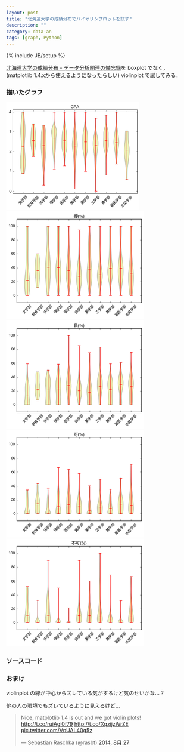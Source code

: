 ```yaml
---
layout: post
title: "北海道大学の成績分布でバイオリンプロットを試す"
description: ""
category: data-an
tags: [graph, Python]
---
```

{% include JB/setup %}

[北海道大学の成績分布 - データ分析関連の備忘録](http://tosh1ki.hatenablog.com/entry/2014/04/07/230649)を boxplot でなく，(matplotlib 1.4.xから使えるようになったらしい) violinplot で試してみる．

### 描いたグラフ ###
![GPA](/image/2014-09-13/1.png)
![秀(%)](/image/2014-09-13/2.png)
![優(%)](/image/2014-09-13/3.png)
![良(%)](/image/2014-09-13/4.png)
![可(%)](/image/2014-09-13/5.png)

### ソースコード ###
<script src="https://gist.github.com/tosh1ki/193f77bf11ea0873b007.js"></script>

### おまけ ###
violinplot の線が中心からズレている気がするけど気のせいかな...？

他の人の環境でもズレているように見えるけど...

<blockquote class="twitter-tweet" lang="ja"><p>Nice, matplotlib 1.4 is out and we got violin plots! <a href="http://t.co/ruiAgi0f79">http://t.co/ruiAgi0f79</a>&#10;<a href="http://t.co/XqzijzWrZE">http://t.co/XqzijzWrZE</a> <a href="http://t.co/VpUAL40g5z">pic.twitter.com/VpUAL40g5z</a></p>&mdash; Sebastian Raschka (@rasbt) <a href="https://twitter.com/rasbt/status/504432821281099776">2014, 8月 27</a></blockquote>
<script async src="//platform.twitter.com/widgets.js" charset="utf-8"></script>

